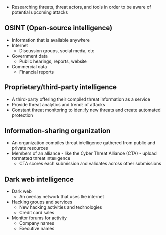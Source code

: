 - Researching threats, threat actors, and tools in order to be aware of potential upcoming attacks
## OSINT (Open-source intelligence)
- Information that is available anywhere
- Internet
	- Discussion groups, social media, etc
- Government data
	- Public hearings, reports, website
- Commercial data
	- Financial reports
## Proprietary/third-party intelligence
- A third-party offering their compiled threat information as a service
- Provide threat analytics and trends of attacks
- Constant threat monitoring to identify new threats and create automated protection
## Information-sharing organization
- An organization compiles threat intelligence gathered from public and private resources
- Members of an alliance - like the Cyber Threat Alliance (CTA) - upload formatted threat intelligence
	- CTA scores each submission and validates across other submissions
## Dark web intelligence
- Dark web
	- An overlay network that uses the internet
- Hacking groups and services
	- New hacking activities and technologies
	- Credit card sales
- Monitor forums for activity
	- Company names
	- Executive names
